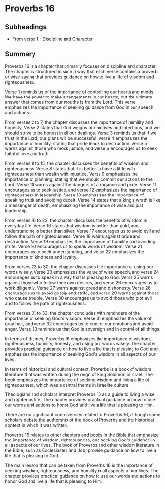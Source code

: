 # Proverbs 16

## Subheadings

* From verse 1 - Discipline and Character

## Summary

Proverbs 16 is a chapter that primarily focuses on discipline and character. The chapter is structured in such a way that each verse contains a proverb or wise saying that provides guidance on how to live a life of wisdom and righteousness.

Verse 1 reminds us of the importance of controlling our hearts and minds. We have the power to make arrangements in our hearts, but the ultimate answer that comes from our mouths is from the Lord. This verse emphasizes the importance of seeking guidance from God in our speech and actions.

From verses 2 to 7, the chapter discusses the importance of humility and honesty. Verse 2 states that God weighs our motives and intentions, and we should strive to be honest in all our dealings. Verse 3 reminds us that if we trust in the Lord, our plans will be successful. Verse 4 emphasizes the importance of humility, stating that pride leads to destruction. Verse 5 warns against those who mock justice, and verse 6 encourages us to seek faithful love and truth.

From verses 8 to 15, the chapter discusses the benefits of wisdom and righteousness. Verse 8 states that it is better to have a little with righteousness than wealth with injustice. Verse 9 emphasizes the importance of planning, stating that we should commit our actions to the Lord. Verse 10 warns against the dangers of arrogance and pride. Verse 11 encourages us to seek justice, and verse 12 emphasizes the importance of righteousness in leadership. Verse 13 emphasizes the importance of speaking truth and avoiding deceit. Verse 14 states that a king's wrath is like a messenger of death, emphasizing the importance of wise and just leadership.

From verses 16 to 22, the chapter discusses the benefits of wisdom in everyday life. Verse 16 states that wisdom is better than gold, and understanding is better than silver. Verse 17 encourages us to avoid evil and follow the path of righteousness. Verse 18 warns against pride and destruction. Verse 19 emphasizes the importance of humility and avoiding strife. Verse 20 encourages us to speak words of wisdom. Verse 21 encourages us to seek understanding, and verse 22 emphasizes the importance of kindness and loyalty.

From verses 23 to 30, the chapter discusses the importance of using our words wisely. Verse 23 emphasizes the value of wise speech, and verse 24 encourages us to speak in a way that is pleasing to God. Verse 25 warns against those who follow their own desires, and verse 26 encourages us to work diligently. Verse 27 warns against greed and dishonesty. Verse 28 encourages us to avoid gossip and strife, and verse 29 warns against those who cause trouble. Verse 30 encourages us to avoid those who plot evil and to follow the path of righteousness.

From verses 31 to 33, the chapter concludes with reminders of the importance of seeking God's wisdom. Verse 31 emphasizes the value of gray hair, and verse 32 encourages us to control our emotions and avoid anger. Verse 33 reminds us that God is sovereign and in control of all things.

In terms of themes, Proverbs 16 emphasizes the importance of wisdom, righteousness, humility, honesty, and using our words wisely. The chapter provides practical guidance on how to live a life that is pleasing to God and emphasizes the importance of seeking God's wisdom in all aspects of our lives.

In terms of historical and cultural context, Proverbs is a book of wisdom literature that was written during the reign of King Solomon in Israel. The book emphasizes the importance of seeking wisdom and living a life of righteousness, which was a central theme in Israelite culture.

Theologians and scholars interpret Proverbs 16 as a guide to living a wise and righteous life. The chapter provides practical guidance on how to use our words and actions to honor God and live a life that is pleasing to Him.

There are no significant controversies related to Proverbs 16, although some scholars debate the authorship of the book of Proverbs and the historical context in which it was written.

Proverbs 16 relates to other chapters and books in the Bible that emphasize the importance of wisdom, righteousness, and seeking God's guidance in all aspects of our lives. The book of Proverbs and other wisdom literature in the Bible, such as Ecclesiastes and Job, provide guidance on how to live a life that is pleasing to God.

The main lesson that can be taken from Proverbs 16 is the importance of seeking wisdom, righteousness, and humility in all aspects of our lives. The chapter provides practical guidance on how to use our words and actions to honor God and live a life that is pleasing to Him.